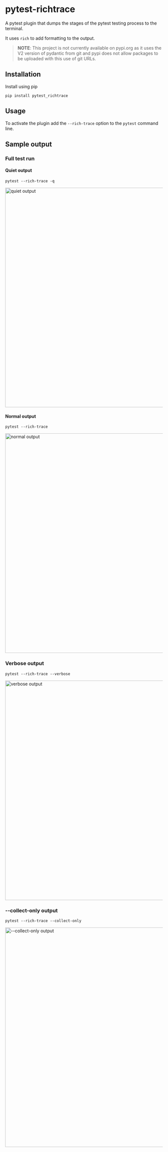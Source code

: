 # pytest-richtrace

A pytest plugin that dumps the stages of the pytest testing process to the terminal.

It uses `rich` to add formatting to the output.

> **NOTE**: This project is not currently available on pypi.org as it uses the V2 version of pydantic from git and pypi does not allow packages to be uploaded with this use of git URLs.

## Installation

Install using pip

```shell
pip install pytest_richtrace
```

## Usage

To activate the plugin add the `--rich-trace` option to the `pytest` command line.

## Sample output

### Full test run

#### Quiet output

```shell
pytest --rich-trace -q
```

<img src="https://github.com/sffjunkie/pytest-richtrace/raw/main/docs/quickstart/output-quiet.svg" width="700px" alt="quiet output">

#### Normal output

```shell
pytest --rich-trace
```

<img src="https://github.com/sffjunkie/pytest-richtrace/raw/main/docs/quickstart/output.svg" width="700px" alt="normal output">

### Verbose output

```shell
pytest --rich-trace --verbose
```

<img src="https://github.com/sffjunkie/pytest-richtrace/raw/main/docs/quickstart/output-verbose.svg" width="700px" alt="verbose output">

### --collect-only output

```shell
pytest --rich-trace --collect-only
```

<img src="https://github.com/sffjunkie/pytest-richtrace/raw/main/docs/quickstart/output-collect-only.svg" width="700px" alt="--collect-only output">
